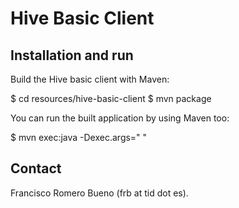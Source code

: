 # Hive Basic Client

## Installation and run
Build the Hive basic client with Maven:

  $ cd resources/hive-basic-client
  $ mvn package

You can run the built application by using Maven too:

  $ mvn exec:java -Dexec.args="<hive-server-ip> <hive-port> <hadoop-user> <hadoop-password>"

## Contact

Francisco Romero Bueno (frb at tid dot es).
